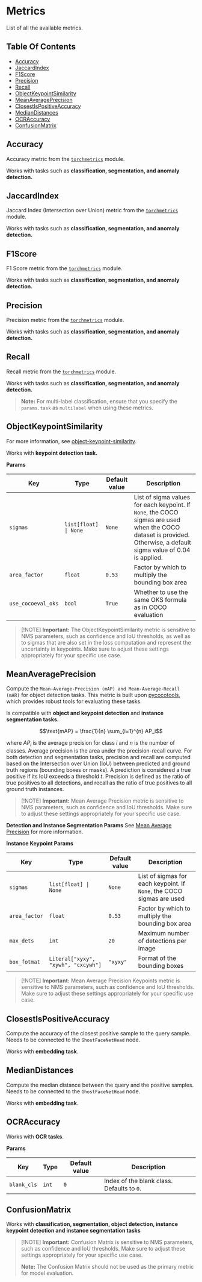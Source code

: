 # Metrics

List of all the available metrics.

## Table Of Contents

- [Accuracy](#accuracy)
- [JaccardIndex](#jaccardindex)
- [F1Score](#f1score)
- [Precision](#precision)
- [Recall](#recall)
- [ObjectKeypointSimilarity](#objectkeypointsimilarity)
- [MeanAveragePrecision](#meanaverageprecision)
- [ClosestIsPositiveAccuracy](#closestispositiveaccuracy)
- [MedianDistances](#mediandistances)
- [OCRAccuracy](#ocraccuracy)
- [ConfusionMatrix](#confusionmatrix)

## Accuracy

Accuracy metric from the [`torchmetrics`](https://lightning.ai/docs/torchmetrics/stable/classification/accuracy.html) module.

Works with tasks such as **classification, segmentation, and anomaly detection.**

## JaccardIndex

Jaccard Index (Intersection over Union) metric from the [`torchmetrics`](https://lightning.ai/docs/torchmetrics/stable/classification/jaccard_index.html) module.

Works with tasks such as **classification, segmentation, and anomaly detection.**

## F1Score

F1 Score metric from the [`torchmetrics`](https://lightning.ai/docs/torchmetrics/stable/classification/f1_score.html) module.

Works with tasks such as **classification, segmentation, and anomaly detection.**

## Precision

Precision metric from the [`torchmetrics`](https://lightning.ai/docs/torchmetrics/stable/classification/precision.html) module.

Works with tasks such as **classification, segmentation, and anomaly detection.**

## Recall

Recall metric from the [`torchmetrics`](https://lightning.ai/docs/torchmetrics/stable/classification/recall.html) module.

Works with tasks such as **classification, segmentation, and anomaly detection.**

> **Note:** For multi-label classification, ensure that you specify the `params.task` as `multilabel` when using these metrics.

## ObjectKeypointSimilarity

For more information, see [object-keypoint-similarity](https://learnopencv.com/object-keypoint-similarity/).

Works with **keypoint detection task.**

**Params**

| Key                | Type                  | Default value | Description                                                                                                                                                         |
| ------------------ | --------------------- | ------------- | ------------------------------------------------------------------------------------------------------------------------------------------------------------------- |
| `sigmas`           | `list[float] \| None` | `None`        | List of sigma values for each keypoint. If `None`, the COCO sigmas are used when the COCO dataset is provided. Otherwise, a default sigma value of 0.04 is applied. |
| `area_factor`      | `float`               | `0.53`        | Factor by which to multiply the bounding box area                                                                                                                   |
| `use_cocoeval_oks` | `bool`                | `True`        | Whether to use the same OKS formula as in COCO evaluation                                                                                                           |

> \[!NOTE\]
> **Important:** The ObjectKeypointSimilarity metric is sensitive to NMS parameters, such as confidence and IoU thresholds, as well as to sigmas that are also set in the loss computation and represent the uncertainty in keypoints. Make sure to adjust these settings appropriately for your specific use case.

## MeanAveragePrecision

Compute the `Mean-Average-Precision (mAP) and Mean-Average-Recall (mAR)` for object detection tasks. This metric is built upon [pycocotools](https://github.com/cocodataset/cocoapi), which provides robust tools for evaluating these tasks.

Is compatible with **object and keypoint detection** and **instance segmentation tasks.**

```math
\text{mAP} = \frac{1}{n} \sum_{i=1}^{n} AP_i
```

where $AP_i$ is the average precision for class $i$ and $n$ is the number of classes. Average precision is the area under the precision-recall curve. For both detection and segmentation tasks, precision and recall are computed based on the Intersection over Union (IoU) between predicted and ground truth regions (bounding boxes or masks). A prediction is considered a true positive if its IoU exceeds a threshold $t$. Precision is defined as the ratio of true positives to all detections, and recall as the ratio of true positives to all ground truth instances.

> \[!NOTE\]
> **Important:** Mean Average Precision metric is sensitive to NMS parameters, such as confidence and IoU thresholds. Make sure to adjust these settings appropriately for your specific use case.

**Detection and Instance Segmentation Params**
See [Mean Average Precision](https://lightning.ai/docs/torchmetrics/stable/detection/mean_average_precision.html) for more information.

**Instance Keypoint Params**

| Key           | Type                                | Default value | Description                                                           |
| ------------- | ----------------------------------- | ------------- | --------------------------------------------------------------------- |
| `sigmas`      | `list[float] \| None`               | `None`        | List of sigmas for each keypoint. If `None`, the COCO sigmas are used |
| `area_factor` | `float`                             | `0.53`        | Factor by which to multiply the bounding box area                     |
| `max_dets`    | `int`                               | `20`          | Maximum number of detections per image                                |
| `box_fotmat`  | `Literal["xyxy", "xywh", "cxcywh"]` | `"xyxy"`      | Format of the bounding boxes                                          |

> \[!NOTE\]
> **Important:** Mean Average Precision Keypoints metric is sensitive to NMS parameters, such as confidence and IoU thresholds. Make sure to adjust these settings appropriately for your specific use case.

## ClosestIsPositiveAccuracy

Compute the accuracy of the closest positive sample to the query sample.
Needs to be connected to the `GhostFaceNetHead` node.

Works with **embedding task**.

## MedianDistances

Compute the median distance between the query and the positive samples.
Needs to be connected to the `GhostFaceNetHead` node.

Works with **embedding task**.

## OCRAccuracy

Works with **OCR tasks**.

**Params**

| Key         | Type  | Default value | Description                                |
| ----------- | ----- | ------------- | ------------------------------------------ |
| `blank_cls` | `int` | `0`           | Index of the blank class. Defaults to `0`. |

## ConfusionMatrix

Works with **classification, segmentation, object detection, instance keypoint detection and instance segmentation tasks**

> \[!NOTE\]
> **Important:** Confusion Matrix is sensitive to NMS parameters, such as confidence and IoU thresholds. Make sure to adjust these settings appropriately for your specific use case.
>
> **Note:** The Confusion Matrix should not be used as the primary metric for model evaluation.
